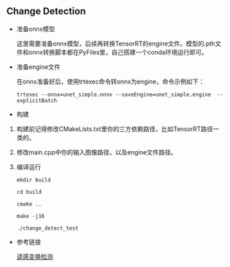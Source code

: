 ## Change Detection

- 准备onnx模型
    
    这里需要准备onnx模型，后续再转换TensorRT的engine文件。模型的.pth文件和onnx转换脚本都在PyFiles里，自己搭建一个conda环境运行即可。

- 准备engine文件

    在onnx准备好后，使用trtexec命令转onnx为engine，命令示例如下：

    ```
    trtexec --onnx=unet_simple.onnx --saveEngine=unet_simple.engine  --explicitBatch
    ```

- 构建

1. 构建前记得修改CMakeLists.txt里你的三方依赖路径，比如TensorRT路径一类的。

2. 修改main.cpp中你的输入图像路径，以及engine文件路径。 
    
3. 编译运行
    ```
    mkdir build

    cd build

    cmake ..

    make -j16

    ./change_detect_test
    ```

- 参考链接

    [遥感变换检测](https://github.com/Doufei0/ChangeDetection_GUI.git)
